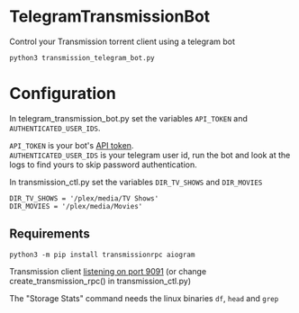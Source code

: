 # TelegramTransmissionBot
Control your Transmission torrent client using a telegram bot

`python3 transmission_telegram_bot.py`

# Configuration

In telegram_transmission_bot.py set the variables `API_TOKEN` and `AUTHENTICATED_USER_IDS`.  

`API_TOKEN` is your bot's [API token](https://core.telegram.org/bots/features#creating-a-new-bot).  
`AUTHENTICATED_USER_IDS` is your telegram user id, run the bot and look at the logs to find yours to skip password authentication.  

In transmission_ctl.py set the variables `DIR_TV_SHOWS` and `DIR_MOVIES`  

```python3
DIR_TV_SHOWS = '/plex/media/TV Shows'
DIR_MOVIES = '/plex/media/Movies'
```


## Requirements
`python3 -m pip install transmissionrpc aiogram`  

Transmission client [listening on port 9091](https://github.com/transmission/transmission/blob/main/docs/Web-Interface.md) (or change create_transmission_rpc() in transmission_ctl.py)  

The "Storage Stats" command needs the linux binaries `df`, `head` and `grep`  
